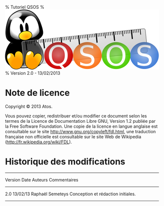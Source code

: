 % Tutoriel QSOS
% ![Logo](../../../Method/fr/Images/QSOS.png)
% Version 2.0 - 13/02/2013

# Note de licence

Copyright © 2013 Atos.

Vous pouvez copier, redistribuer et/ou modifier ce document selon les termes de la Licence de Documentation Libre GNU, Version 1.2 publiée par la Free Software Foundation. Une copie de la licence en langue anglaise est consultable sur le site <http://www.gnu.org/copyleft/fdl.html>, une traduction française non officielle est consultable sur le site Web de Wikipedia (<http://fr.wikipedia.org/wiki/FDL>). 


# Historique des modifications

---------------------------------------------------------------------------
 Version   Date       Auteurs           Commentaires
--------- ----------  ----------------- -----------------------------------
  2.0      13/02/13   Raphaël Semeteys  Conception et rédaction initiales.
--------------------------------------- -----------------------------------

